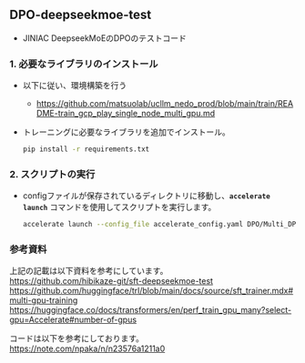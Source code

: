 ## **DPO-deepseekmoe-test**
- JINIAC DeepseekMoEのDPOのテストコード


### **1. 必要なライブラリのインストール**
-  以下に従い、環境構築を行う
    -  https://github.com/matsuolab/ucllm_nedo_prod/blob/main/train/README-train_gcp_play_single_node_multi_gpu.md

- トレーニングに必要なライブラリを追加でインストール。
    
    ```bash
    pip install -r requirements.txt
    ```
    
### **2. スクリプトの実行**

- configファイルが保存されているディレクトリに移動し、**`accelerate launch`** コマンドを使用してスクリプトを実行します。
    
    ```bash
    accelerate launch --config_file accelerate_config.yaml DPO/Multi_DPO_prod.py
    ```

### **参考資料**
上記の記載は以下資料を参考にしています。  
https://github.com/hibikaze-git/sft-deepseekmoe-test  
https://github.com/huggingface/trl/blob/main/docs/source/sft_trainer.mdx#multi-gpu-training
https://huggingface.co/docs/transformers/en/perf_train_gpu_many?select-gpu=Accelerate#number-of-gpus

コードは以下を参考にしております。  
https://note.com/npaka/n/n23576a1211a0
